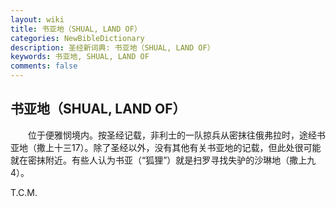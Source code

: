 ```yaml
---
layout: wiki
title: 书亚地（SHUAL, LAND OF）
categories: NewBibleDictionary
description: 圣经新词典: 书亚地（SHUAL, LAND OF）
keywords: 书亚地, SHUAL, LAND OF
comments: false
---
```


## 书亚地（SHUAL, LAND OF）

　　位于便雅悯境内。按圣经记载，非利士的一队掠兵从密抹往俄弗拉时，途经书亚地（撒上十三17）。除了圣经以外，没有其他有关书亚地的记载，但此处很可能就在密抹附近。有些人认为书亚（“狐狸”）就是扫罗寻找失驴的沙琳地（撒上九4）。

T.C.M.








